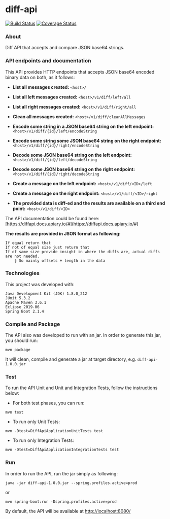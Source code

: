 # diff-api

[![Build Status](https://travis-ci.org/mariazevedo88/diff-api.svg?branch=master)](https://travis-ci.org/mariazevedo88/diff-api) [![Coverage Status](https://coveralls.io/repos/github/mariazevedo88/diff-api/badge.svg?branch=master)](https://coveralls.io/github/mariazevedo88/diff-api?branch=master)

### About

Diff API that accepts and compare JSON base64 strings.

### API endpoints and documentation

This API provides HTTP endpoints that accepts JSON base64 encoded binary data on both, as it follows:

* <b>List all messages created:</b> `<host>/`
	 
* <b>List all left messages created:</b> `<host>/v1/diff/left/all`
	 
* <b>List all right messages created:</b> `<host>/v1/diff/right/all`

* <b>Clean all messages created:</b> `<host>/v1/diff/cleanAllMessages`

* <b>Encode some string in a JSON base64 string on the left endpoint:</b> `<host>/v1/diff/{id}/left/encodeString`
	 
* <b>Encode some string some JSON base64 string on the right endpoint:</b> `<host>/v1/diff/{id}/right/encodeString`
	 
* <b>Decode some JSON base64 string on the left endpoint:</b> `<host>/v1/diff/{id}/left/decodeString`
	 
* <b>Decode some JSON base64 string on the right endpoint:</b> `<host>/v1/diff/{id}/right/decodeString`

* <b>Create a message on the left endpoint:</b> `<host>/v1/diff/<ID>/left`
        
* <b>Create a message on the right endpoint:</b> `<host>/v1/diff/<ID>/right`

* <b>The provided data is diff-ed and the results are available on a third end point:</b> `<host>/v1/diff/<ID>`

The API documentation could be found here: [https://diffapi.docs.apiary.io/#](https://diffapi.docs.apiary.io/#)

<b>The results are provided in JSON format as following:</b>

    If equal return that
    If not of equal size just return that
    If of same size provide insight in where the diffs are, actual diffs are not needed.
        § So mainly offsets + length in the data

### Technologies

This project was developed with:

    Java Development Kit (JDK) 1.8.0_212
    JUnit 5.3.2
    Apache Maven 3.6.1
    Eclipse 2019-06
    Spring Boot 2.1.4  
    
### Compile and Package

The API also was developed to run with an jar. In order to generate this jar, you should run:

```
mvn package
```

It will clean, compile and generate a jar at target directory, e.g. `diff-api-1.0.0.jar`

### Test

To run the API Unit and Unit and Integration Tests, follow the instructions below:

* For both test phases, you can run:

```
mvn test
```

* To run only Unit Tests:

```
mvn -Dtest=DiffApiApplicationUnitTests test
```

* To run only Integration Tests:

```
mvn -Dtest=DiffApiApplicationIntegrationTests test
```
    
### Run

In order to run the API, run the jar simply as following:

```
java -jar diff-api-1.0.0.jar --spring.profiles.active=prod
```
    
or

```
mvn spring-boot:run -Dspring.profiles.active=prod
```

By default, the API will be available at [http://localhost:8080/](http://localhost:8080/)